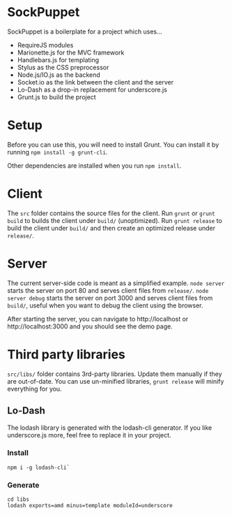 SockPuppet
==========

SockPuppet is a boilerplate for a project which uses...
* RequireJS modules
* Marionette.js for the MVC framework
* Handlebars.js for templating
* Stylus as the CSS preprocessor
* Node.js/IO.js as the backend
* Socket.io as the link between the client and the server
* Lo-Dash as a drop-in replacement for underscore.js
* Grunt.js to build the project


Setup
=====

Before you can use this, you will need to install Grunt.
You can install it by running `npm install -g grunt-cli`.

Other dependencies are installed when you run `npm install`.


Client
======

The `src` folder contains the source files for the client.
Run `grunt` or `grunt build` to builds the client under `build/` (unoptimized).
Run `grunt release` to build the client under `build/` and then create an optimized release under `release/`.


Server
======

The current server-side code is meant as a simplified example.
`node server` starts the server on port 80 and serves client files from `release/`.
`node server debug` starts the server on port 3000 and serves client files from `build/`, useful when you want to debug the client using the browser.

After starting the server, you can navigate to http://localhost or http://localhost:3000 and you should see the demo page.


Third party libraries
=====================

`src/libs/` folder contains 3rd-party libraries. Update them manually if they are out-of-date.
You can use un-minified libraries, `grunt release` will minify everything for you.

Lo-Dash
-------
The lodash library is generated with the lodash-cli generator.
If you like underscore.js more, feel free to replace it in your project.

### Install
```
npm i -g lodash-cli`
```

### Generate
```
cd libs
lodash exports=amd minus=template moduleId=underscore
```